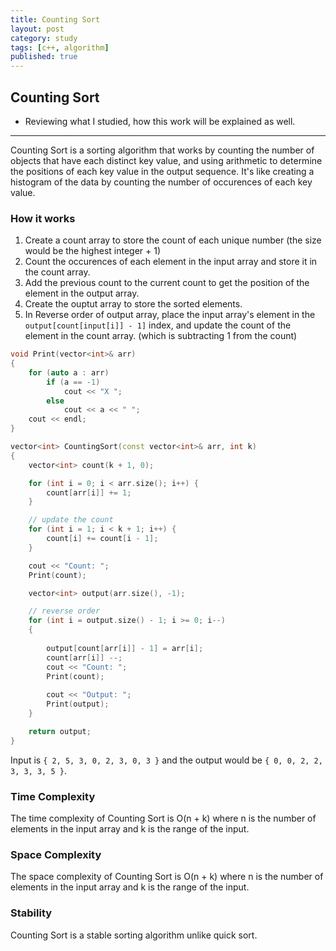 ```yaml
---
title: Counting Sort
layout: post
category: study
tags: [c++, algorithm]
published: true
---
```


## Counting Sort
* Reviewing what I studied, how this work will be explained as well. 
---

Counting Sort is a sorting algorithm that works by counting the number of objects that have each distinct key value, and using arithmetic to determine the positions of each key value in the output sequence. It's like creating a histogram of the data by counting the number of occurences of each key value.

### How it works
1. Create a count array to store the count of each unique number (the size would be the highest integer + 1)
2. Count the occurences of each element in the input array and store it in the count array.
3. Add the previous count to the current count to get the position of the element in the output array.
4. Create the ouptut array to store the sorted elements.
5. In Reverse order of output array, place the input array's element in the `output[count[input[i]] - 1]` index, and update the count of the element in the count array. (which is subtracting 1 from the count)

```c++
void Print(vector<int>& arr)
{
	for (auto a : arr)
		if (a == -1)
			cout << "X ";
		else
			cout << a << " ";
	cout << endl;
}

vector<int> CountingSort(const vector<int>& arr, int k)
{
	vector<int> count(k + 1, 0); 

	for (int i = 0; i < arr.size(); i++) {
		count[arr[i]] += 1;
	}

	// update the count 
	for (int i = 1; i < k + 1; i++) {
		count[i] += count[i - 1];
	}

	cout << "Count: ";
	Print(count);

	vector<int> output(arr.size(), -1);

    // reverse order
	for (int i = output.size() - 1; i >= 0; i--)
	{
	
		output[count[arr[i]] - 1] = arr[i];
		count[arr[i]] --;
		cout << "Count: ";
		Print(count);
	
		cout << "Output: ";
		Print(output);
	}

	return output;
}
```

Input is `{ 2, 5, 3, 0, 2, 3, 0, 3 }` and the output would be `{ 0, 0, 2, 2, 3, 3, 3, 5 }`.

### Time Complexity

The time complexity of Counting Sort is O(n + k) where n is the number of elements in the input array and k is the range of the input.

### Space Complexity

The space complexity of Counting Sort is O(n + k) where n is the number of elements in the input array and k is the range of the input.

### Stability

Counting Sort is a stable sorting algorithm unlike quick sort.
